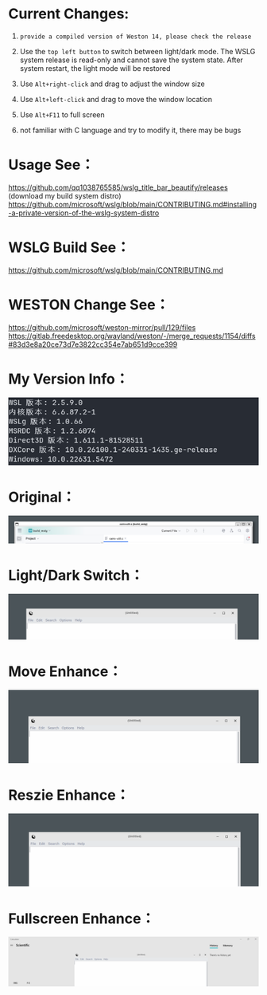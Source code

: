 # Current Changes:
1. `provide a compiled version of Weston 14, please check the release`

2. Use the `top left button` to switch between light/dark mode. The WSLG system release is read-only and cannot save the system state. After system restart, the light mode will be restored

3. Use `Alt+right-click` and drag to adjust the window size

4. Use `Alt+left-click` and drag to move the window location

5. Use `Alt+F11` to full screen

6. not familiar with C language and try to modify it, there may be bugs

# Usage See：
https://github.com/qq1038765585/wslg_title_bar_beautify/releases (download my build system distro)  
https://github.com/microsoft/wslg/blob/main/CONTRIBUTING.md#installing-a-private-version-of-the-wslg-system-distro

# WSLG Build See：
https://github.com/microsoft/wslg/blob/main/CONTRIBUTING.md

# WESTON Change See：
https://github.com/microsoft/weston-mirror/pull/129/files
https://gitlab.freedesktop.org/wayland/weston/-/merge_requests/1154/diffs#83d3e8a20ce73d7e3822cc354e7ab651d9cce399

# My Version Info：
![My Version Info](https://github.com/qq1038765585/wslg_title_bar_beautify/blob/main/version.png "My Version Info")

# Original：
![Original](https://github.com/qq1038765585/wslg_title_bar_beautify/blob/main/normal.png "Original")

# Light/Dark Switch：
![Light/Dark Switch](https://github.com/qq1038765585/wslg_title_bar_beautify/blob/main/mode.gif "Light/Dark Switch")

# Move Enhance：
![Move Enhance](https://github.com/qq1038765585/wslg_title_bar_beautify/blob/main/move.gif "Move Enhance")

# Reszie Enhance：
![Reszie Enhance](https://github.com/qq1038765585/wslg_title_bar_beautify/blob/main/resize.gif "Reszie Enhance")

# Fullscreen Enhance：
![Fullscreen Enhance](https://github.com/qq1038765585/wslg_title_bar_beautify/blob/main/fullscreen.gif "Fullscreen Enhance")
